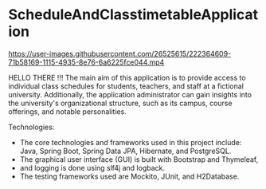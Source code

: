# ScheduleAndClasstimetableApplication


https://user-images.githubusercontent.com/26525615/222364609-71b58169-1115-4935-8e76-6a6225fce044.mp4


HELLO THERE !!!
The main aim of this application is to provide access to individual class schedules for students, teachers, and staff at a fictional university. Additionally, the application administrator can gain insights into the university's organizational structure, such as its campus, course offerings, and notable personalities.

Technologies:
- The core technologies and frameworks used in this project include: 
Java, Spring Boot, Spring Data JPA, Hibernate, and PostgreSQL. 
- The graphical user interface (GUI) is built with 
Bootstrap and Thymeleaf, 
- and logging is done using slf4j and logback. 
- The testing frameworks used are Mockito, JUnit, and H2Database.
